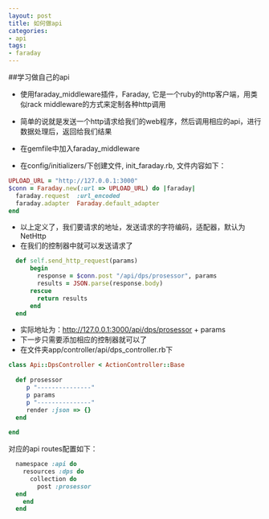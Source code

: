 ```yaml
---
layout: post
title: 如何做api
categories:
- api
tags:
- faraday
---
```


##学习做自己的api

* 使用faraday_middleware插件，Faraday, 它是一个ruby的http客户端，用类似rack middleware的方式来定制各种http调用
* 简单的说就是发送一个http请求给我们的web程序，然后调用相应的api，进行数据处理后，返回给我们结果

* 在gemfile中加入faraday_middleware
* 在config/initializers/下创建文件, init_faraday.rb,  文件内容如下：

```ruby
UPLOAD_URL = "http://127.0.0.1:3000"
$conn = Faraday.new(:url => UPLOAD_URL) do |faraday|
  faraday.request  :url_encoded
  faraday.adapter  Faraday.default_adapter
end
```

* 以上定义了，我们要请求的地址，发送请求的字符编码，适配器，默认为NetHttp
* 在我们的控制器中就可以发送请求了

```ruby
  def self.send_http_request(params)
      begin
        response = $conn.post "/api/dps/prosessor", params
        results = JSON.parse(response.body)
      rescue
        return results
      end
  end
```

* 实际地址为：http://127.0.0.1:3000/api/dps/prosessor + params
* 下一步只需要添加相应的控制器就可以了
* 在文件夹app/controller/api/dps_controller.rb下

```ruby
class Api::DpsController < ActionController::Base
  
  def prosessor
     p "---------------"
     p params
     p "---------------"
     render :json => {}
  end
  
end
```

对应的api routes配置如下：

```ruby
  namespace :api do
    resources :dps do
      collection do
        post :prosessor
  end
    end
  end
```


